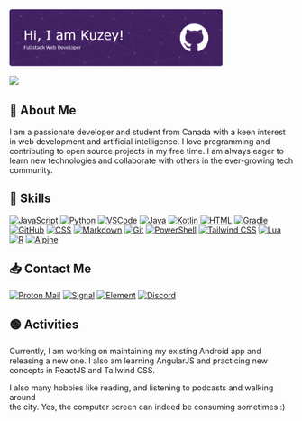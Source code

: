<img src="./header-image.png" width="75%">

<a href="https://u8views.com/github/meenbeese"><img src="https://u8views.com/api/v1/github/profiles/114044633/views/day-week-month-total-count.svg"></a>

## 📖 About Me

I am a passionate developer and student from Canada with a keen interest in web development and artificial intelligence. I love programming and contributing to open source projects in my free time. I am always eager to learn new technologies and collaborate with others in the ever-growing tech community.

## 💪 Skills

[![JavaScript](https://skillicons.dev/icons?i=js)](https://www.ecma-international.org/publications-and-standards/standards/ecma-262) [![Python](https://skillicons.dev/icons?i=py)](https://www.python.org/) [![VSCode](https://skillicons.dev/icons?i=vscode)](https://code.visualstudio.com) [![Java](https://skillicons.dev/icons?i=java)](https://www.oracle.com/java) [![Kotlin](https://skillicons.dev/icons?i=kotlin)](https://www.kotlinlang.org/) [![HTML](https://skillicons.dev/icons?i=html)](https://html.spec.whatwg.org/multipage) [![Gradle](https://skillicons.dev/icons?i=gradle)](https://gradle.org/) [![GitHub](https://skillicons.dev/icons?i=github)](https://github.com) [![CSS](https://skillicons.dev/icons?i=css)](https://www.w3.org/Style/CSS) [![Markdown](https://skillicons.dev/icons?i=md)](https://daringfireball.net/projects/markdown) [![Git](https://skillicons.dev/icons?i=git)](https://git-scm.com) [![PowerShell](https://skillicons.dev/icons?i=powershell)](https://learn.microsoft.com/en-us/powershell/) [![Tailwind CSS](https://skillicons.dev/icons?i=tailwind)](https://tailwindcss.com/) [![Lua](https://skillicons.dev/icons?i=lua)](https://www.lua.org/) [![R](https://skillicons.dev/icons?i=r)](https://www.r-project.org/) [![Alpine](https://skillicons.dev/icons?i=alpinejs)](https://alpinejs.dev/)

## 📥 Contact Me

[![Proton Mail](https://img.shields.io/badge/ProtonMail-6D4AFF?style=for-the-badge&logo=protonmail&logoColor=white)](mailto:kuzeybilgin@proton.me)
[![Signal](https://img.shields.io/badge/Signal-3B45FD?style=for-the-badge&logo=signal&logoColor=white)](https://signal.me/#eu/CnwK7vX25Zkyg13ApVzKwOmU7IKQeyZ2NLS56QK7098yFuJdGN5FnLQ_qH2dHDyA)
[![Element](https://img.shields.io/badge/Element-0DBD8B?style=for-the-badge&logo=element&logoColor=white)](https://matrix.to/#/@ceesaw:matrix.org)
[![Discord](https://img.shields.io/badge/Discord-5865F2?style=for-the-badge&logo=discord&logoColor=white)](https://discord.com/users/781235909776506890)

## 🟢 Activities

Currently, I am working on maintaining my existing Android app and releasing a new one.
I also am learning AngularJS and practicing new concepts in ReactJS and Tailwind CSS. <br>

I also many hobbies like reading, and listening to podcasts and walking around <br> 
the city. Yes, the computer screen can indeed be consuming sometimes :)
